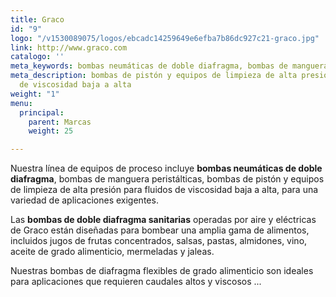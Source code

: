 ```yaml
---
title: Graco
id: "9"
logo: "/v1530089075/logos/ebcadc14259649e6efba7b86dc927c21-graco.jpg"
link: http://www.graco.com
catalogo: ''
meta_keywords: bombas neumáticas de doble diafragma, bombas de manguera peristálticas,
meta_description: bombas de pistón y equipos de limpieza de alta presión para fluidos
  de viscosidad baja a alta
weight: "1"
menu:
  principal:
    parent: Marcas
    weight: 25

---
```

Nuestra línea de equipos de proceso incluye **bombas neumáticas de doble diafragma**, bombas de manguera peristálticas, bombas de pistón y equipos de limpieza de alta presión para fluidos de viscosidad baja a alta, para una variedad de aplicaciones exigentes.

Las **bombas de doble diafragma sanitarias** operadas por aire y eléctricas de Graco están diseñadas para bombear una amplia gama de alimentos, incluidos jugos de frutas concentrados, salsas, pastas, almidones, vino, aceite de grado alimenticio, mermeladas y jaleas. 

Nuestras bombas de diafragma flexibles de grado alimenticio son ideales para aplicaciones que requieren caudales altos y viscosos ...
